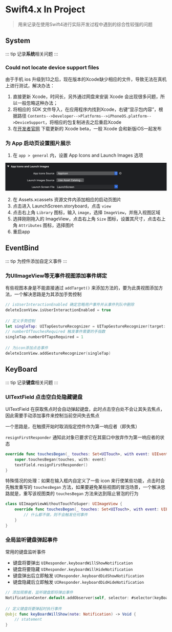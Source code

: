 # Swift4.x In Project

> 用来记录在使用Swift4进行实际开发过程中遇到的综合性较强的问题

## System

::: tip
记录**系统**相关问题
:::

### Could not locate device support files

由于手机 ios 升级到13之后，现在版本的Xcode缺少相应的文件，导致无法在真机上进行测试，解决办法：

1. 直接更新 Xcode，时间长，另外通过网盘来安装 Xcode 会出现很多问题，所以一般忽略这种办法；
2. 将相应的 SDK 文件导入，在应用程序内找到Xcode，右键“显示包内容”，根据路径 `Contents-->Developer-->Platforms-->iPhoneOS.platform-->DeviceSupport`，将相应的包复制进去之后重启Xcode
3. 在[开发者官网](https://developer.apple.com/download/) 下载更新的 Xcode beta，一般 Xcode 会和新版iOS一起发布

### 为 App 启动页设置图片展示

1. 在 `app > general` 内，设置 App Icons and Launch Images 选项

![launchSetting](../assets/launchSettings.png)

2. 在 Assets.xcassets 资源文件内添加相应的启动页图片
3. 点击进入 LaunchScreen.storyboard，点击 `view`
4. 点击右上角 `Library` 图标，输入 `image`，选择 `ImageView`，并拖入视图区域
5. 选择刚刚拖入的 ImageView，点击右上角 `Size` 图标，设置其尺寸，点击右上角 `Attributes` 图标，选择图片
6. 重启app


## EventBind

::: tip
为控件添加自定义事件
:::

### 为UIImageView等无事件视图添加事件绑定

有些视图本身是不能直接通过 `addTarget()` 来添加方法的，要为此类视图添加方法，一个解决思路是为其添加手势控制

```Swift
// isUserInteractionEnabled 确定忽略用户事件并从事件列队中删除
deleteIconView.isUserInteractionEnabled = true

// 定义手势控制
let singleTap: UITapGestureRecognizer = UITapGestureRecognizer(target: self, action: #selector(clearUserTextInput(_:)))
// numberOfTouchesRequired 触发事件需要的手指数
singleTap.numberOfTapsRequired = 1

// 为icon添加点击事件
deleteIconView.addGestureRecognizer(singleTap)
```


## KeyBoard

::: tip
记录**键盘**相关问题
:::

### UITextField 点击空白处隐藏键盘

UITextField 在获取焦点时会自动弹起键盘，此时点击空白处不会让其失去焦点，因此需要手动添加事件来控制当前空间失去焦点

一个思路是，在触摸开始时取消指定控件作为第一响应者（即失焦）

`resignFirstResponder` 通知此对象已要求它在其窗口中放弃作为第一响应者的状态

```Swift
override func touchesBegan(_ touches: Set<UITouch>, with event: UIEvent?) {
	super.touchesBegan(touches, with: event)
    textField.resignFirstResponder()
}
```

特殊情况的处理：如果在输入框内自定义了一些 icon 来行使某些功能，点击时会先触发重写的 `touchesBegan` 方法，如果要避免某些视图的冒泡场景，一个解决思路就是，重写该视图类的 `touchesBegan` 方法来达到阻止冒泡的行为

```Swift
class UIImageViewWithoutTouchToSuper: UIImageView {
    override func touchesBegan(_ touches: Set<UITouch>, with event: UIEvent?) {
        // 什么都不做，则不会触发任何事件
    }
}
```

### 全局监听键盘弹起事件

常用的键盘监听事件

- 键盘将要弹出 `UIResponder.keyboardWillShowNotification`
- 键盘将要隐藏 `UIResponder.keyboardWillHideNotification`
- 键盘弹出后立即触发 `UIResponder.keyboardDidShowNotification`
- 键盘隐藏后立即触发 `UIResponder.keyboardDidHideNotification` 

```Swift
// 添加观察者，监听键盘即将弹出事件
NotificationCenter.default.addObserver(self, selector: #selector(keyBoardWillShow(note:)), name: UIResponder.keyboardWillShowNotification, object: nil)

// 定义键盘将要弹起时执行事件
@objc func keyBoardWillShow(note: Notification) -> Void {
	// statement
}
```
